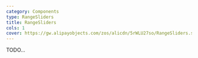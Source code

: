 ```yaml
---
category: Components
type: RangeSliders
title: RangeSliders
cols: 1
cover: https://gw.alipayobjects.com/zos/alicdn/5rWLU27so/RangeSliders.svg
---
```


TODO...